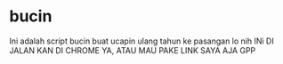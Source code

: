 # bucin
Ini adalah script bucin buat ucapin ulang tahun ke pasangan lo nih
INi DI JALAN KAN DI CHROME YA, ATAU MAU PAKE LINK SAYA AJA GPP
